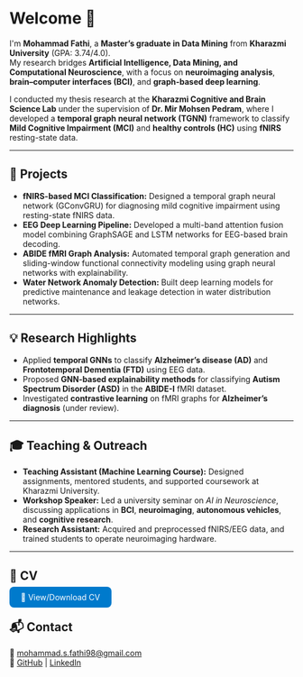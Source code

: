 # Welcome 👋

I'm **Mohammad Fathi**, a **Master’s graduate in Data Mining** from **Kharazmi University** (GPA: 3.74/4.0).  
My research bridges **Artificial Intelligence, Data Mining, and Computational Neuroscience**, with a focus on **neuroimaging analysis**, **brain–computer interfaces (BCI)**, and **graph-based deep learning**.

I conducted my thesis research at the **Kharazmi Cognitive and Brain Science Lab** under the supervision of **Dr. Mir Mohsen Pedram**, where I developed a **temporal graph neural network (TGNN)** framework to classify **Mild Cognitive Impairment (MCI)** and **healthy controls (HC)** using **fNIRS** resting-state data.

---

## 🔬 Projects

- **fNIRS-based MCI Classification:** Designed a temporal graph neural network (GConvGRU) for diagnosing mild cognitive impairment using resting-state fNIRS data.  
- **EEG Deep Learning Pipeline:** Developed a multi-band attention fusion model combining GraphSAGE and LSTM networks for EEG-based brain decoding.  
- **ABIDE fMRI Graph Analysis:** Automated temporal graph generation and sliding-window functional connectivity modeling using graph neural networks with explainability.  
- **Water Network Anomaly Detection:** Built deep learning models for predictive maintenance and leakage detection in water distribution networks.  

---

## 💡 Research Highlights

- Applied **temporal GNNs** to classify **Alzheimer’s disease (AD)** and **Frontotemporal Dementia (FTD)** using EEG data.  
- Proposed **GNN-based explainability methods** for classifying **Autism Spectrum Disorder (ASD)** in the **ABIDE-I** fMRI dataset.  
- Investigated **contrastive learning** on fMRI graphs for **Alzheimer’s diagnosis** (under review).  

---

## 🎓 Teaching & Outreach

- **Teaching Assistant (Machine Learning Course):** Designed assignments, mentored students, and supported coursework at Kharazmi University.  
- **Workshop Speaker:** Led a university seminar on *AI in Neuroscience*, discussing applications in **BCI**, **neuroimaging**, **autonomous vehicles**, and **cognitive research**.  
- **Research Assistant:** Acquired and preprocessed fNIRS/EEG data, and trained students to operate neuroimaging hardware.  

---

## 📄 CV
<p>
  <a href="https://phat-hee.github.io/Mohammad_Fathi_CV_oct.pdf" target="_blank" style="
    background-color:#007acc;
    color:white;
    padding:10px 20px;
    border-radius:8px;
    text-decoration:none;
    margin-right:10px;
  ">👀 View/Download CV</a>

</p>


## 📬 Contact
📧 mohammad.s.fathi98@gmail.com  
🔗 [GitHub](https://github.com/phat-hee) | [LinkedIn](https://linkedin.com/in/mohammad-fathi98)

